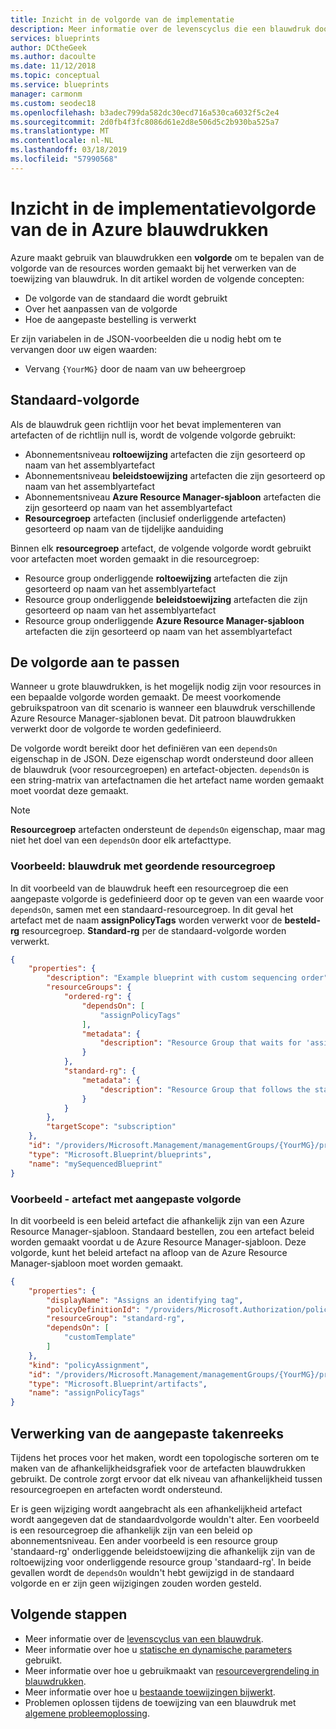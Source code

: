 ```yaml
---
title: Inzicht in de volgorde van de implementatie
description: Meer informatie over de levenscyclus die een blauwdruk doorloopt en details over elke fase.
services: blueprints
author: DCtheGeek
ms.author: dacoulte
ms.date: 11/12/2018
ms.topic: conceptual
ms.service: blueprints
manager: carmonm
ms.custom: seodec18
ms.openlocfilehash: b3adec799da582dc30ecd716a530ca6032f5c2e4
ms.sourcegitcommit: 2d0fb4f3fc8086d61e2d8e506d5c2b930ba525a7
ms.translationtype: MT
ms.contentlocale: nl-NL
ms.lasthandoff: 03/18/2019
ms.locfileid: "57990568"
---
```

# <a name="understand-the-deployment-sequence-in-azure-blueprints"></a>Inzicht in de implementatievolgorde van de in Azure blauwdrukken

Azure maakt gebruik van blauwdrukken een **volgorde** om te bepalen van de volgorde van de resources worden gemaakt bij het verwerken van de toewijzing van blauwdruk. In dit artikel worden de volgende concepten:

- De volgorde van de standaard die wordt gebruikt
- Over het aanpassen van de volgorde
- Hoe de aangepaste bestelling is verwerkt

Er zijn variabelen in de JSON-voorbeelden die u nodig hebt om te vervangen door uw eigen waarden:

- Vervang `{YourMG}` door de naam van uw beheergroep

## <a name="default-sequencing-order"></a>Standaard-volgorde

Als de blauwdruk geen richtlijn voor het bevat implementeren van artefacten of de richtlijn null is, wordt de volgende volgorde gebruikt:

- Abonnementsniveau **roltoewijzing** artefacten die zijn gesorteerd op naam van het assemblyartefact
- Abonnementsniveau **beleidstoewijzing** artefacten die zijn gesorteerd op naam van het assemblyartefact
- Abonnementsniveau **Azure Resource Manager-sjabloon** artefacten die zijn gesorteerd op naam van het assemblyartefact
- **Resourcegroep** artefacten (inclusief onderliggende artefacten) gesorteerd op naam van de tijdelijke aanduiding

Binnen elk **resourcegroep** artefact, de volgende volgorde wordt gebruikt voor artefacten moet worden gemaakt in die resourcegroep:

- Resource group onderliggende **roltoewijzing** artefacten die zijn gesorteerd op naam van het assemblyartefact
- Resource group onderliggende **beleidstoewijzing** artefacten die zijn gesorteerd op naam van het assemblyartefact
- Resource group onderliggende **Azure Resource Manager-sjabloon** artefacten die zijn gesorteerd op naam van het assemblyartefact

## <a name="customizing-the-sequencing-order"></a>De volgorde aan te passen

Wanneer u grote blauwdrukken, is het mogelijk nodig zijn voor resources in een bepaalde volgorde worden gemaakt. De meest voorkomende gebruikspatroon van dit scenario is wanneer een blauwdruk verschillende Azure Resource Manager-sjablonen bevat. Dit patroon blauwdrukken verwerkt door de volgorde te worden gedefinieerd.

De volgorde wordt bereikt door het definiëren van een `dependsOn` eigenschap in de JSON. Deze eigenschap wordt ondersteund door alleen de blauwdruk (voor resourcegroepen) en artefact-objecten. `dependsOn` is een string-matrix van artefactnamen die het artefact name worden gemaakt moet voordat deze gemaakt.

> [!NOTE]
> **Resourcegroep** artefacten ondersteunt de `dependsOn` eigenschap, maar mag niet het doel van een `dependsOn` door elk artefacttype.

### <a name="example---blueprint-with-ordered-resource-group"></a>Voorbeeld: blauwdruk met geordende resourcegroep

In dit voorbeeld van de blauwdruk heeft een resourcegroep die een aangepaste volgorde is gedefinieerd door op te geven van een waarde voor `dependsOn`, samen met een standaard-resourcegroep. In dit geval het artefact met de naam **assignPolicyTags** worden verwerkt voor de **besteld-rg** resourcegroep. **Standard-rg** per de standaard-volgorde worden verwerkt.

```json
{
    "properties": {
        "description": "Example blueprint with custom sequencing order",
        "resourceGroups": {
            "ordered-rg": {
                "dependsOn": [
                    "assignPolicyTags"
                ],
                "metadata": {
                    "description": "Resource Group that waits for 'assignPolicyTags' creation"
                }
            },
            "standard-rg": {
                "metadata": {
                    "description": "Resource Group that follows the standard sequence ordering"
                }
            }
        },
        "targetScope": "subscription"
    },
    "id": "/providers/Microsoft.Management/managementGroups/{YourMG}/providers/Microsoft.Blueprint/blueprints/mySequencedBlueprint",
    "type": "Microsoft.Blueprint/blueprints",
    "name": "mySequencedBlueprint"
}
```

### <a name="example---artifact-with-custom-order"></a>Voorbeeld - artefact met aangepaste volgorde

In dit voorbeeld is een beleid artefact die afhankelijk zijn van een Azure Resource Manager-sjabloon. Standaard bestellen, zou een artefact beleid worden gemaakt voordat u de Azure Resource Manager-sjabloon. Deze volgorde, kunt het beleid artefact na afloop van de Azure Resource Manager-sjabloon moet worden gemaakt.

```json
{
    "properties": {
        "displayName": "Assigns an identifying tag",
        "policyDefinitionId": "/providers/Microsoft.Authorization/policyDefinitions/2a0e14a6-b0a6-4fab-991a-187a4f81c498",
        "resourceGroup": "standard-rg",
        "dependsOn": [
            "customTemplate"
        ]
    },
    "kind": "policyAssignment",
    "id": "/providers/Microsoft.Management/managementGroups/{YourMG}/providers/Microsoft.Blueprint/blueprints/mySequencedBlueprint/artifacts/assignPolicyTags",
    "type": "Microsoft.Blueprint/artifacts",
    "name": "assignPolicyTags"
}
```

## <a name="processing-the-customized-sequence"></a>Verwerking van de aangepaste takenreeks

Tijdens het proces voor het maken, wordt een topologische sorteren om te maken van de afhankelijkheidsgrafiek voor de artefacten blauwdrukken gebruikt. De controle zorgt ervoor dat elk niveau van afhankelijkheid tussen resourcegroepen en artefacten wordt ondersteund.

Er is geen wijziging wordt aangebracht als een afhankelijkheid artefact wordt aangegeven dat de standaardvolgorde wouldn't alter. Een voorbeeld is een resourcegroep die afhankelijk zijn van een beleid op abonnementsniveau. Een ander voorbeeld is een resource group 'standaard-rg' onderliggende beleidstoewijzing die afhankelijk zijn van de roltoewijzing voor onderliggende resource group 'standaard-rg'. In beide gevallen wordt de `dependsOn` wouldn't hebt gewijzigd in de standaard volgorde en er zijn geen wijzigingen zouden worden gesteld.

## <a name="next-steps"></a>Volgende stappen

- Meer informatie over de [levenscyclus van een blauwdruk](lifecycle.md).
- Meer informatie over hoe u [statische en dynamische parameters](parameters.md) gebruikt.
- Meer informatie over hoe u gebruikmaakt van [resourcevergrendeling in blauwdrukken](resource-locking.md).
- Meer informatie over hoe u [bestaande toewijzingen bijwerkt](../how-to/update-existing-assignments.md).
- Problemen oplossen tijdens de toewijzing van een blauwdruk met [algemene probleemoplossing](../troubleshoot/general.md).